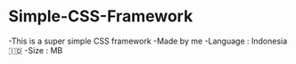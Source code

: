 # Simple-CSS-Framework
-This is a super simple CSS framework
-Made by me
-Language : Indonesia🇮🇩
-Size : MB
